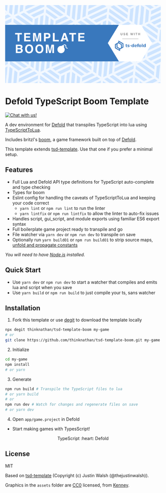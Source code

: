 <img src="_docs/template-boom.png" alt="Template Boom">

# Defold TypeScript Boom Template

<a href="https://discord.gg/eukcq5m"><img alt="Chat with us!" src="https://img.shields.io/discord/766898804896038942.svg?colorB=7581dc&logo=discord&logoColor=white"></a>

A dev environment for [Defold](https://defold.com/) that transpiles TypeScript into lua using [TypeScriptToLua](https://github.com/TypeScriptToLua/TypeScriptToLua).

Includes britzl's [boom](https://github.com/britzl/boom/), a game framework built on top of [Defold](https://defold.com/).

This template extends [tsd-template](https://github.com/ts-defold/tsd-template). Use that one if you prefer a minimal setup.

## Features

- Full Lua and Defold API type definitions for TypeScript auto-complete and type checking
- Types for boom
- Eslint config for handling the caveats of TypeScriptToLua and keeping your code correct
  - `yarn lint` or `npm run lint` to run the linter
  - `yarn lintfix` or `npm run lintfix` to allow the linter to auto-fix issues
- Handles script, gui_script, and module exports using familiar ES6 export syntax
- Full boilerplate game project ready to transpile and go
- File watcher via `yarn dev` or `npm run dev` to transpile on save
- Optionally run `yarn buildO1` or `npm run buildO1` to strip source maps, [unfold and propagate constants](https://github.com/thinknathan/tstl-const-propagation)

_You will need to have [Node.js](https://nodejs.org) installed._

## Quick Start

- Use `yarn dev` or `npm run dev` to start a watcher that compiles and emits lua and script when you save
- Use `yarn build` or `npm run build` to just compile your ts, sans watcher

## Installation

1. Fork this template or use [degit](https://www.npmjs.com/package/degit) to download the template locally

```bash
npx degit thinknathan/tsd-template-boom my-game
# or
git clone https://github.com/thinknathan/tsd-template-boom.git my-game
```

2. Initialize

```bash
cd my-game
npm install
# or yarn
```

3. Generate

```bash
npm run build # Transpile the TypeScript files to lua
# or yarn build
# or
npm run dev # Watch for changes and regenerate files on save
# or yarn dev
```

4. Open `app/game.project` in Defold

- Start making games with TypesScript!

<p align="center" class="h4">
  TypeScript :heart: Defold
</p>

## License

MIT

Based on [tsd-template](https://github.com/ts-defold/tsd-template) (Copyright (c) Justin Walsh (@thejustinwalsh)).

Graphics in the `assets` folder are [CC0](https://creativecommons.org/share-your-work/public-domain/cc0/) licensed, from [Kenney](https://kenney.nl/assets).
